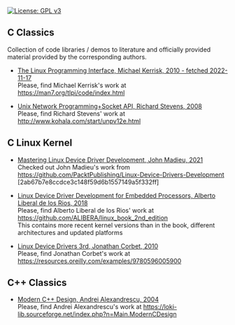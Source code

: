 [![License: GPL v3](https://img.shields.io/badge/License-GPL%20v3-blue.svg)](https://www.gnu.org/licenses/gpl-3.0.html)

## C Classics

Collection of code libraries / demos to literature and officially provided material provided by the corresponding authors.  

 * [The Linux Programming Interface, Michael Kerrisk, 2010 - fetched 2022-11-17](./book__the-linux-programming-interface__Michael-Kerrisk/)  
   Please, find Michael Kerrisk's work at https://man7.org/tlpi/code/index.html

 * [Unix Network Programming+Socket API, Richard Stevens, 2008](./book__unix-network-programming__Richard-Stevens)  
   Please, find Richard Stevens' work at http://www.kohala.com/start/unpv12e.html


## C Linux Kernel

 * [Mastering Linux Device Driver Development, John Madieu, 2021](./book__mastering-linux-device-driver-development__john-madieu)  
   Checked out John Madieu's work from https://github.com/PacktPublishing/Linux-Device-Drivers-Development [2ab67b7e8ccdce3c148f59d6b1557149a5f332ff]

 * [Linux Device Driver Development for Embedded Processors, Alberto Liberal de los Rios, 2018](./book__linux-device-driver-development-for-embedded-processors__Alberto-Rios)  
   Please, find Alberto Liberal de los Rios' work at https://github.com/ALIBERA/linux_book_2nd_edition  
   This contains more recent kernel versions than in the book, different architectures and updated platforms  

 * [Linux Device Drivers 3rd, Jonathan Corbet, 2010](./book__linux-device-drivers__Jonathan-Corbet)  
   Please, find Jonathan Corbet's work at https://resources.oreilly.com/examples/9780596005900


## C++ Classics

 * [Modern C++ Design, Andrei Alexandrescu, 2004](./book__modern-cpp-design__Andrei-Alexandrescu)  
   Please, find Andrei Alexandrescu's work at https://loki-lib.sourceforge.net/index.php?n=Main.ModernCDesign

